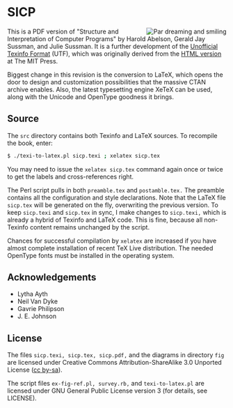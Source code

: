 SICP
====

<img src="http://sicpebook.files.wordpress.com/2013/09/dreamsmile3.png"
 alt="Par dreaming and smiling" align="right" />

This is a PDF version of "Structure and Interpretation of Computer Programs" by Harold Abelson, Gerald Jay Sussman, and Julie Sussman. It is a further development of the [Unofficial Texinfo Format](http://www.neilvandyke.org/sicp-texi/) (UTF), which was originally derived from the [HTML version](http://mitpress.mit.edu/sicp/) at The MIT Press.

Biggest change in this revision is the conversion to LaTeX, which opens the door to design and customization possibilities that the massive CTAN archive enables. Also, the latest typesetting engine XeTeX can be used, along with the Unicode and OpenType goodness it brings.


Source
------

The `src` directory contains both Texinfo and LaTeX sources. To recompile the book, enter:

```bash
$ ./texi-to-latex.pl sicp.texi ; xelatex sicp.tex
```

You may need to issue the `xelatex sicp.tex` command again once or twice to get the labels and cross-references right.

The Perl script pulls in both `preamble.tex` and `postamble.tex.` The preamble contains all the configuration and style declarations. Note that the LaTeX file `sicp.tex` will be generated on the fly, overwriting the previous version. To keep `sicp.texi` and `sicp.tex` in sync, I make changes to `sicp.texi,` which is already a hybrid of Texinfo and LaTeX code. This is fine, because all non-Texinfo content remains unchanged by the script.

Chances for successful compilation by `xelatex` are increased if you have almost complete installation of recent TeX Live distribution. The needed OpenType fonts must be installed in the operating system.

Acknowledgements
----------------

* Lytha Ayth
* Neil Van Dyke
* Gavrie Philipson
* J. E. Johnson

License
-------

The files `sicp.texi, sicp.tex, sicp.pdf,` and the diagrams in directory `fig` are licensed under Creative Commons Attribution-ShareAlike 3.0 Unported License ([cc by-sa](http://creativecommons.org/licenses/by-sa/3.0/)).
          
The script files `ex-fig-ref.pl, survey.rb,` and `texi-to-latex.pl` are licensed under GNU General Public License version 3 (for details, see LICENSE).
